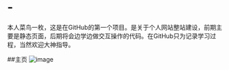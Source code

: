 # -
本人菜鸟一枚，这是在GitHub的第一个项目。是关于个人网站整站建设，前期主要是静态页面，后期将会边学边做交互操作的代码。在GitHub只为记录学习过程，当然欢迎大神指导。

##主页
![image](https://github.com/zekersoft/WholeStationConstruction/img/screen.jpg)
